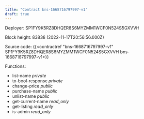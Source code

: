 ```yaml
---
title: "Contract bns-1668716797997-v1"
draft: true
---
```

Deployer: SP1FY9K5RZ8DHQER8S6MYZMM1WCF0N524S5GXVVH


 



Block height: 83838 (2022-11-17T20:56:56.000Z)

Source code: {{<contractref "bns-1668716797997-v1" SP1FY9K5RZ8DHQER8S6MYZMM1WCF0N524S5GXVVH bns-1668716797997-v1>}}

Functions:

* list-name _private_
* to-bool-response _private_
* change-price _public_
* purchase-name _public_
* unlist-name _public_
* get-current-name _read_only_
* get-listing _read_only_
* is-admin _read_only_

